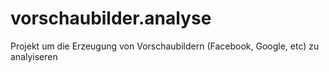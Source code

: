 # vorschaubilder.analyse
Projekt um die Erzeugung von Vorschaubildern (Facebook, Google, etc) zu analyiseren
